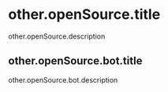 # other.openSource.title

other.openSource.description

## other.openSource.bot.title

other.openSource.bot.description
